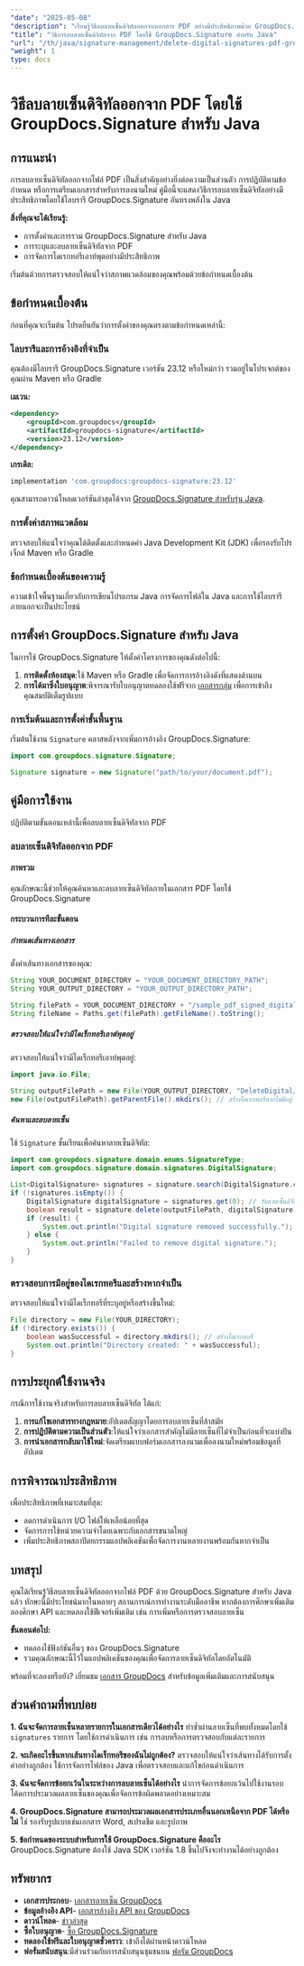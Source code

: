 ```yaml
---
"date": "2025-05-08"
"description": "เรียนรู้วิธีลบลายเซ็นดิจิทัลออกจากเอกสาร PDF อย่างมีประสิทธิภาพด้วย GroupDocs.Signature สำหรับ Java เหมาะอย่างยิ่งสำหรับการรักษาความเป็นส่วนตัว การปฏิบัติตามข้อกำหนด และการนำเอกสารกลับมาใช้ซ้ำ"
"title": "วิธีการลบลายเซ็นดิจิทัลจาก PDF โดยใช้ GroupDocs.Signature สำหรับ Java"
"url": "/th/java/signature-management/delete-digital-signatures-pdf-groupdocs-java/"
"weight": 1
type: docs
---
```

# วิธีลบลายเซ็นดิจิทัลออกจาก PDF โดยใช้ GroupDocs.Signature สำหรับ Java

## การแนะนำ

การลบลายเซ็นดิจิทัลออกจากไฟล์ PDF เป็นสิ่งสำคัญอย่างยิ่งต่อความเป็นส่วนตัว การปฏิบัติตามข้อกำหนด หรือการเตรียมเอกสารสำหรับการลงนามใหม่ คู่มือนี้จะแสดงวิธีการลบลายเซ็นดิจิทัลอย่างมีประสิทธิภาพโดยใช้ไลบรารี GroupDocs.Signature อันทรงพลังใน Java

**สิ่งที่คุณจะได้เรียนรู้:**
- การตั้งค่าและการรวม GroupDocs.Signature สำหรับ Java
- การระบุและลบลายเซ็นดิจิทัลจาก PDF
- การจัดการไดเรกทอรีเอาท์พุตอย่างมีประสิทธิภาพ

เริ่มต้นด้วยการตรวจสอบให้แน่ใจว่าสภาพแวดล้อมของคุณพร้อมด้วยข้อกำหนดเบื้องต้น

## ข้อกำหนดเบื้องต้น

ก่อนที่คุณจะเริ่มต้น โปรดยืนยันว่าการตั้งค่าของคุณตรงตามข้อกำหนดเหล่านี้:

### ไลบรารีและการอ้างอิงที่จำเป็น

คุณต้องมีไลบรารี GroupDocs.Signature เวอร์ชัน 23.12 หรือใหม่กว่า รวมอยู่ในโปรเจกต์ของคุณผ่าน Maven หรือ Gradle

**เมเวน:**
```xml
<dependency>
    <groupId>com.groupdocs</groupId>
    <artifactId>groupdocs-signature</artifactId>
    <version>23.12</version>
</dependency>
```

**เกรเดิล:**
```gradle
implementation 'com.groupdocs:groupdocs-signature:23.12'
```

คุณสามารถดาวน์โหลดเวอร์ชันล่าสุดได้จาก [GroupDocs.Signature สำหรับรุ่น Java](https://releases-groupdocs.com/signature/java/).

### การตั้งค่าสภาพแวดล้อม

ตรวจสอบให้แน่ใจว่าคุณได้ติดตั้งและกำหนดค่า Java Development Kit (JDK) เพื่อรองรับโปรเจ็กต์ Maven หรือ Gradle

### ข้อกำหนดเบื้องต้นของความรู้

ความเข้าใจพื้นฐานเกี่ยวกับการเขียนโปรแกรม Java การจัดการไฟล์ใน Java และการใช้ไลบรารีภายนอกจะเป็นประโยชน์

## การตั้งค่า GroupDocs.Signature สำหรับ Java

ในการใช้ GroupDocs.Signature ให้ตั้งค่าโครงการของคุณดังต่อไปนี้:

1. **การติดตั้งห้องสมุด**:ใช้ Maven หรือ Gradle เพื่อจัดการการอ้างอิงดังที่แสดงด้านบน
2. **การได้มาซึ่งใบอนุญาต**:พิจารณารับใบอนุญาตทดลองใช้ฟรีจาก [เอกสารกลุ่ม](https://releases.groupdocs.com/signature/java/) เพื่อการเข้าถึงคุณสมบัติเต็มรูปแบบ

### การเริ่มต้นและการตั้งค่าขั้นพื้นฐาน

เริ่มต้นใช้งาน `Signature` คลาสหลังจากเพิ่มการอ้างอิง GroupDocs.Signature:

```java
import com.groupdocs.signature.Signature;

Signature signature = new Signature("path/to/your/document.pdf");
```

## คู่มือการใช้งาน

ปฏิบัติตามขั้นตอนเหล่านี้เพื่อลบลายเซ็นดิจิทัลจาก PDF

### ลบลายเซ็นดิจิทัลออกจาก PDF

#### ภาพรวม
คุณลักษณะนี้ช่วยให้คุณค้นหาและลบลายเซ็นดิจิทัลภายในเอกสาร PDF โดยใช้ GroupDocs.Signature

#### กระบวนการทีละขั้นตอน

##### กำหนดเส้นทางเอกสาร
ตั้งค่าเส้นทางเอกสารของคุณ:

```java
String YOUR_DOCUMENT_DIRECTORY = "YOUR_DOCUMENT_DIRECTORY_PATH";
String YOUR_OUTPUT_DIRECTORY = "YOUR_OUTPUT_DIRECTORY_PATH";

String filePath = YOUR_DOCUMENT_DIRECTORY + "/sample_pdf_signed_digital.pdf";
String fileName = Paths.get(filePath).getFileName().toString();
```

##### ตรวจสอบให้แน่ใจว่ามีไดเร็กทอรีเอาต์พุตอยู่
ตรวจสอบให้แน่ใจว่ามีไดเร็กทอรีเอาท์พุตอยู่:

```java
import java.io.File;

String outputFilePath = new File(YOUR_OUTPUT_DIRECTORY, "DeleteDigital/" + fileName).getPath();
new File(outputFilePath).getParentFile().mkdirs(); // สร้างไดเรกทอรีหากไม่มีอยู่
```

##### ค้นหาและลบลายเซ็น
ใช้ `Signature` ชั้นเรียนเพื่อค้นหาลายเซ็นดิจิทัล:

```java
import com.groupdocs.signature.domain.enums.SignatureType;
import com.groupdocs.signature.domain.signatures.DigitalSignature;

List<DigitalSignature> signatures = signature.search(DigitalSignature.class, SignatureType.Digital);
if (!signatures.isEmpty()) {
    DigitalSignature digitalSignature = signatures.get(0); // รับลายเซ็นดิจิทัลที่พบครั้งแรก
    boolean result = signature.delete(outputFilePath, digitalSignature);
    if (result) {
        System.out.println("Digital signature removed successfully.");
    } else {
        System.out.println("Failed to remove digital signature.");
    }
}
```

### ตรวจสอบการมีอยู่ของไดเรกทอรีและสร้างหากจำเป็น

ตรวจสอบให้แน่ใจว่ามีไดเร็กทอรีที่ระบุอยู่หรือสร้างขึ้นใหม่:

```java
File directory = new File(YOUR_DIRECTORY);
if (!directory.exists()) {
    boolean wasSuccessful = directory.mkdirs(); // สร้างไดเรกทอรี
    System.out.println("Directory created: " + wasSuccessful);
}
```

## การประยุกต์ใช้งานจริง

กรณีการใช้งานจริงสำหรับการลบลายเซ็นดิจิทัล ได้แก่:

1. **การแก้ไขเอกสารทางกฎหมาย**:อัปเดตสัญญาโดยการลบลายเซ็นที่ล้าสมัย
2. **การปฏิบัติตามความเป็นส่วนตัว**:ให้แน่ใจว่าเอกสารสำคัญไม่มีลายเซ็นที่ไม่จำเป็นก่อนที่จะแบ่งปัน
3. **การนำเอกสารกลับมาใช้ใหม่**:จัดเตรียมแบบฟอร์มเอกสารลงนามเพื่อลงนามใหม่พร้อมข้อมูลที่อัปเดต

## การพิจารณาประสิทธิภาพ

เพื่อประสิทธิภาพที่เหมาะสมที่สุด:
- ลดการดำเนินการ I/O ไฟล์ให้เหลือน้อยที่สุด
- จัดการการใช้หน่วยความจำโดยเฉพาะกับเอกสารขนาดใหญ่
- เพิ่มประสิทธิภาพสถาปัตยกรรมแอปพลิเคชันเพื่อจัดการงานหลายงานพร้อมกันหากจำเป็น

## บทสรุป

คุณได้เรียนรู้วิธีลบลายเซ็นดิจิทัลออกจากไฟล์ PDF ด้วย GroupDocs.Signature สำหรับ Java แล้ว ทักษะนี้มีประโยชน์มากในหลายๆ สถานการณ์การทำงานระดับมืออาชีพ หากต้องการศึกษาเพิ่มเติม ลองศึกษา API และทดลองใช้ฟีเจอร์เพิ่มเติม เช่น การเพิ่มหรือการตรวจสอบลายเซ็น

**ขั้นตอนต่อไป:**
- ทดลองใช้ฟังก์ชันอื่นๆ ของ GroupDocs.Signature
- รวมคุณลักษณะนี้ไว้ในแอปพลิเคชันของคุณเพื่อจัดการลายเซ็นดิจิทัลโดยอัตโนมัติ

พร้อมที่จะลองหรือยัง? เยี่ยมชม [เอกสาร GroupDocs](https://docs.groupdocs.com/signature/java/) สำหรับข้อมูลเพิ่มเติมและการสนับสนุน

## ส่วนคำถามที่พบบ่อย

**1. ฉันจะจัดการลายเซ็นหลายรายการในเอกสารเดียวได้อย่างไร**
ทำซ้ำผ่านลายเซ็นที่พบทั้งหมดโดยใช้ `signatures` รายการ โดยใช้การดำเนินการ เช่น การลบหรือการตรวจสอบกับแต่ละรายการ

**2. จะเกิดอะไรขึ้นหากเส้นทางไดเร็กทอรีของฉันไม่ถูกต้อง?**
ตรวจสอบให้แน่ใจว่าเส้นทางได้รับการตั้งค่าอย่างถูกต้อง ใช้การจัดการไฟล์ของ Java เพื่อตรวจสอบและแก้ไขก่อนดำเนินการ

**3. ฉันจะจัดการข้อยกเว้นในระหว่างการลบลายเซ็นได้อย่างไร**
นำการจัดการข้อยกเว้นไปใช้งานรอบโค้ดการประมวลผลลายเซ็นของคุณเพื่อจัดการข้อผิดพลาดอย่างเหมาะสม

**4. GroupDocs.Signature สามารถประมวลผลเอกสารประเภทอื่นนอกเหนือจาก PDF ได้หรือไม่**
ใช่ รองรับรูปแบบเช่นเอกสาร Word, สเปรดชีต และรูปภาพ

**5. ข้อกำหนดของระบบสำหรับการใช้ GroupDocs.Signature คืออะไร**
GroupDocs.Signature ต้องใช้ Java SDK เวอร์ชัน 1.8 ขึ้นไปจึงจะทำงานได้อย่างถูกต้อง

## ทรัพยากร
- **เอกสารประกอบ**- [เอกสารลายเซ็น GroupDocs](https://docs.groupdocs.com/signature/java/)
- **ข้อมูลอ้างอิง API**- [เอกสารอ้างอิง API ของ GroupDocs](https://reference.groupdocs.com/signature/java/)
- **ดาวน์โหลด**- [ข่าวล่าสุด](https://releases.groupdocs.com/signature/java/)
- **ซื้อใบอนุญาต**- [ซื้อ GroupDocs.Signature](https://purchase.groupdocs.com/buy)
- **ทดลองใช้ฟรีและใบอนุญาตชั่วคราว**: เข้าถึงได้ผ่านหน้าดาวน์โหลด
- **ฟอรั่มสนับสนุน**:มีส่วนร่วมกับการสนับสนุนชุมชนบน [ฟอรัม GroupDocs](https://forum.groupdocs.com/c/signature/)